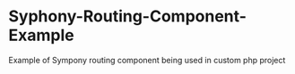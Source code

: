 # Syphony-Routing-Component-Example
Example of Sympony routing component being used in custom php project
